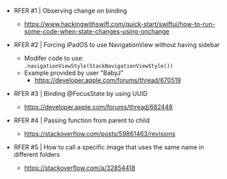 
- RFER #1 | Observing change on binding
    - https://www.hackingwithswift.com/quick-start/swiftui/how-to-run-some-code-when-state-changes-using-onchange
    
- RFER #2 | Forcing iPadOS to use NavigationView without having sidebar
    - Modifer code to use:
        `.navigationViewStyle(StackNavigationViewStyle())`
    - Example provided by user "BabyJ"
        - https://developer.apple.com/forums/thread/670519

- RFER #3 | Binding @FocusState by using UUID
    - https://developer.apple.com/forums/thread/682448

- RFER #4 | Passing function from parent to child
    - https://stackoverflow.com/posts/59861463/revisions
    
- RFER #5 | How to call a specific image that uses the same name in different folders
    - https://stackoverflow.com/a/32854418
